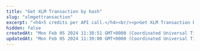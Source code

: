 ```yaml
---
title: "Get XLM Transaction by hash"
slug: "xlmgettransaction"
excerpt: "<h4>5 credits per API call.</h4><br/><p>Get XLM Transaction by transaction hash.</p>"
hidden: false
createdAt: "Mon Feb 05 2024 11:38:51 GMT+0000 (Coordinated Universal Time)"
updatedAt: "Mon Feb 05 2024 11:39:00 GMT+0000 (Coordinated Universal Time)"
---
```

